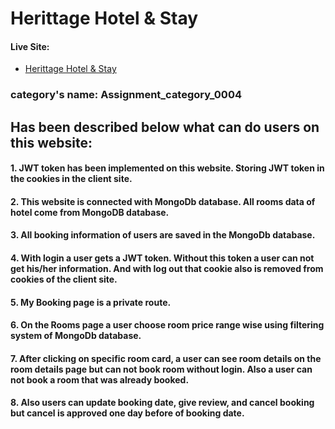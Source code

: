 # Herittage Hotel & Stay

#### Live Site:

   - [Herittage Hotel & Stay](https://my-eleventh-project-c0e85.web.app)

### category's name: Assignment_category_0004
 


## Has been described below what can do users on this website:
#### 1. JWT token has been implemented on this website. Storing JWT token in the cookies in the client site.
#### 2. This website is connected with MongoDb database. All rooms data of hotel come from MongoDB database.
#### 3. All booking information of users are saved in the MongoDb database.
#### 4. With login a user gets a JWT token. Without this token a user can not get his/her information. And with log out that cookie also is removed from cookies of the client site.
#### 5. My Booking page is a private route.
#### 6. On the Rooms page a user choose room price range wise using filtering system of MongoDb database.
#### 7. After clicking on specific room card, a user can see room details on the room details page but can not book room without login. Also a user can not book a room that was already booked.
#### 8. Also users can update booking date, give review, and cancel booking but cancel is approved one day before of booking date.
